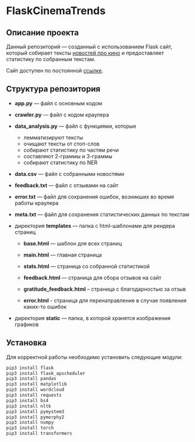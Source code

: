 # FlaskCinemaTrends

## Описание проекта
Данный репозиторий –– созданный с использованием Flask сайт, который собирает тексты [новостей про кино](https://www.kinonews.ru/) и предоставляет статистику по собранным текстам.

Сайт доступен по постоянной [ссылке](https://cinematrends.pythonanywhere.com/).

## Структура репозитория
- **app.py** –– файл с основным кодом

- **crawler.py** –– файл с кодом краулера

- **data_analysis.py** –– файл с функциями, которые
    - лемматизируют тексты
    - очищают тексты от стоп-слов
    - собирают статистику по частям речи
    - составляют 2-граммы и 3-граммы
    - собирают статистику по NER

- **data.csv** –– файл с собранными новостями

- **feedback.txt** –– файл с отзывами на сайт

- **error.txt** –– файл для сохранения ошибок, возникших во время работы краулера

- **meta.txt** –– файл для сохранения статистических данных по текстам

- директория **templates** –– папка с html-шаблонами для рендера страниц
    - **base.html** –– шаблон для всех страниц

    - **main.html** –– главная страница

    - **stats.html**  –– страница со собранной статистикой

    - **feedback.html** –– страница для сбора отзывов на сайт

    - **gratitude_feedback.html** – страница с благодарностью за отзыв

    - **error.html** - страница для перенаправление в случае появления каких-то ошибок

- директория **static** –– папка, в которой хранятся изображения графиков

## Установка

Для корректной работы необходимо установить следующие модули:

```bash
pip3 install flask
pip3 install flask_apscheduler
pip3 install pandas
pip3 install matplotlib
pip3 install wordcloud
pip3 install requests
pip3 install bs4
pip3 install nltk
pip3 install pymystem3
pip3 install pymorphy2
pip3 install numpy
pip3 install torch
pip3 install transformers
```
